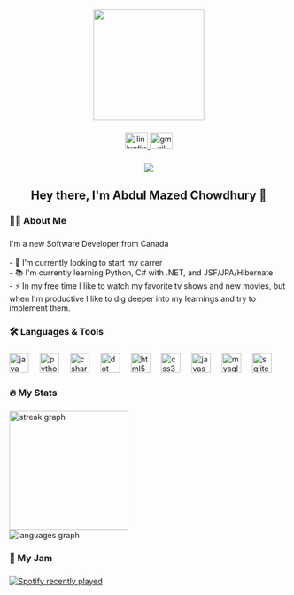 <div align="center">
  <img height="200" src="https://i.pinimg.com/originals/e4/26/70/e426702edf874b181aced1e2fa5c6cde.gif"  />
</div>

###

<div align="center">
  <a href="https://www.linkedin.com/in/abdulmazedch/" target="_blank">
    <img src="https://raw.githubusercontent.com/maurodesouza/profile-readme-generator/master/src/assets/icons/social/linkedin/default.svg" width="41" height="29" alt="linkedin logo"  />
  </a>
  <a href="mailto:amazed300@gmail.com" target="_blank">
    <img src="https://raw.githubusercontent.com/maurodesouza/profile-readme-generator/master/src/assets/icons/social/gmail/default.svg" width="41" height="29" alt="gmail logo"  />
  </a>
</div>

###

<div align="center">
  <img src="https://visitor-badge.laobi.icu/badge?page_id=majeed-ch.majeed-ch&left_color=darkslategrey&right_color=black&left_text=Visitors"  />
</div>

###

<h2 align="center">Hey there, I'm Abdul Mazed Chowdhury 👋</h2>

###

<h3 align="left">👩‍💻  About Me</h3>

###

<p align="left">I'm a new Software Developer from Canada<br><br>- 🔭 I’m currently looking to start my carrer<br>- 📚 I'm currently learning Python, C# with .NET, and JSF/JPA/Hibernate<br>- ⚡ In my free time I like to watch my favorite tv shows and new movies, but when I'm productive I like to dig deeper into my learnings and try to implement them.</p>

###

<h3 align="left">🛠 Languages & Tools</h3>

###

<div align="left">
  <img src="https://skillicons.dev/icons?i=java" height="35" alt="java logo"  />
  <img width="12" />
  <img src="https://skillicons.dev/icons?i=py" height="35" alt="python logo"  />
  <img width="12" />
  <img src="https://skillicons.dev/icons?i=cs" height="35" alt="csharp logo"  />
  <img width="12" />
  <img src="https://skillicons.dev/icons?i=dotnet" height="35" alt="dot-net logo"  />
  <img width="12" />
  <img src="https://cdn.jsdelivr.net/gh/devicons/devicon/icons/html5/html5-original.svg" height="35" alt="html5 logo"  />
  <img width="12" />
  <img src="https://cdn.jsdelivr.net/gh/devicons/devicon/icons/css3/css3-original.svg" height="35" alt="css3 logo"  />
  <img width="12" />
  <img src="https://skillicons.dev/icons?i=js" height="35" alt="javascript logo"  />
  <img width="12" />
  <img src="https://cdn.jsdelivr.net/gh/devicons/devicon/icons/mysql/mysql-original.svg" height="35" alt="mysql logo"  />
  <img width="12" />
  <img src="https://cdn.jsdelivr.net/gh/devicons/devicon/icons/sqlite/sqlite-original.svg" height="35" alt="sqlite logo"  />
</div>

###

<h3 align="left">🔥   My Stats</h3>

###

<div align="left">
  <img src="https://streak-stats.demolab.com?user=majeed-ch&locale=en&mode=daily&theme=dracula&hide_border=true&border_radius=5&order=3" height="215" alt="streak graph"  />
</div>
<div align="left">
  <img src="https://github-readme-stats.vercel.app/api/top-langs?username=majeed-ch&locale=en&hide_title=false&layout=compact&card_width=360&langs_count=6&theme=dracula&hide_border=true&order=2&custom_title=Most_Used_Languages_(public)"  alt="languages graph"  />
</div>

###

<h3 align="left">🎵 My Jam</h3>

###

<div align="left">
  <a href="https://open.spotify.com/user/31hgeettbbwbuhm5dwca2wmvpgr4">
    <img src="https://spotify-recently-played-readme.vercel.app/api?user=31hgeettbbwbuhm5dwca2wmvpgr4&count=5&unique=false" alt="Spotify recently played"  />
  </a>
</div>

###

